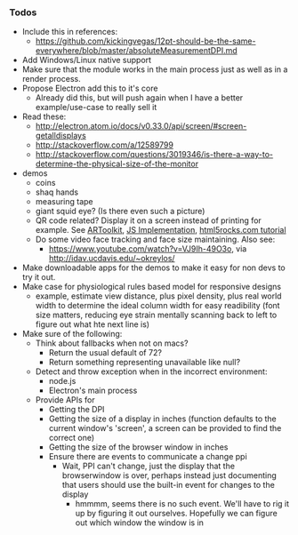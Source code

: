 ### Todos
  - Include this in references:
    - https://github.com/kickingvegas/12pt-should-be-the-same-everywhere/blob/master/absoluteMeasurementDPI.md
  - Add Windows/Linux native support
  - Make sure that the module works in the main process just as well as in a render process.
  - Propose Electron add this to it's core
    - Already did this, but will push again when I have a better example/use-case to really sell it
  - Read these:
    - http://electron.atom.io/docs/v0.33.0/api/screen/#screen-getalldisplays
    - http://stackoverflow.com/a/12589799
    - http://stackoverflow.com/questions/3019346/is-there-a-way-to-determine-the-physical-size-of-the-monitor
  - demos
    - coins
    - shaq hands
    - measuring tape
    - giant squid eye? (Is there even such a picture)
    - QR code related? Display it on a screen instead of printing for example. See [ARToolkit](http://www.artoolkit.org/documentation/doku.php?id=2_Configuration:config_camera_calibration), [JS Implementation](https://github.com/kig/JSARToolKit), [html5rocks.com tutorial](http://www.html5rocks.com/en/tutorials/webgl/jsartoolkit_webrtc/)
    - Do some video face tracking and face size maintaining. Also see:
      - https://www.youtube.com/watch?v=VJ9Ih-49O3o, via http://idav.ucdavis.edu/~okreylos/
  - Make downloadable apps for the demos to make it easy for non devs to try it out.
  - Make case for physiological rules based model for responsive designs
    - example, estimate view distance, plus pixel density, plus real world width to determine the ideal column width for easy readibility (font size matters, reducing eye strain mentally scanning back to left to figure out what hte next line is)
  - Make sure of the following:
    - Think about fallbacks when not on macs?
      - Return the usual default of 72?
      - Return something representing unavailable like null?
    - Detect and throw exception when in the incorrect environment:
      - node.js
      - Electron's main process
    - Provide APIs for
      - Getting the DPI
      - Getting the size of a display in inches (function defaults to the current window's 'screen', a screen can be provided to find the correct one)
      - Getting the size of the browser window in inches
      - Ensure there are events to communicate a change ppi
        - Wait, PPI can't change, just the display that the browserwindow is over,
          perhaps instead just documenting that users should use the built-in event for changes to the display
          - hmmmm, seems there is no such event. We'll have to rig it up by figuring it out ourselves. Hopefully we can figure out which window the window is in
